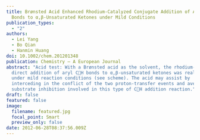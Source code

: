 ```yaml
---
title: Brønsted Acid Enhanced Rhodium-Catalyzed Conjugate Addition of Aryl C-H
  Bonds to α,β-Unsaturated Ketones under Mild Conditions
publication_types:
  - "2"
authors:
  - Lei Yang
  - Bo Qian
  - Hanmin Huang
doi: 10.1002/chem.201201348
publication: Chemistry – A European Journal
abstract: "Acid test: With a Brønsted acid as the solvent, the rhodium-catalyzed
  direct addition of aryl CH bonds to α,β-unsaturated ketones was realized
  under mild reaction conditions (see scheme). The acid may assist by
  interceding in the conflict of the two proton-transfer events and averting the
  substrate inhibition involved in this type of CH addition reaction."
draft: false
featured: false
image:
  filename: featured.jpg
  focal_point: Smart
  preview_only: false
date: 2012-06-28T08:37:56.009Z
---
```

